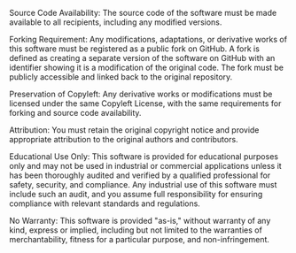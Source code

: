 Source Code Availability: The source code of the software must be made available to all recipients, including any modified versions.

Forking Requirement: Any modifications, adaptations, or derivative works of this software must be registered as a public fork on GitHub. A fork is defined as creating a separate version of the software on GitHub with an identifier showing it is a modification of the original code. The fork must be publicly accessible and linked back to the original repository.

Preservation of Copyleft: Any derivative works or modifications must be licensed under the same Copyleft License, with the same requirements for forking and source code availability.

Attribution: You must retain the original copyright notice and provide appropriate attribution to the original authors and contributors.

Educational Use Only: This software is provided for educational purposes only and may not be used in industrial or commercial applications unless it has been thoroughly audited and verified by a qualified professional for safety, security, and compliance. Any industrial use of this software must include such an audit, and you assume full responsibility for ensuring compliance with relevant standards and regulations.

No Warranty: This software is provided "as-is," without warranty of any kind, express or implied, including but not limited to the warranties of merchantability, fitness for a particular purpose, and non-infringement.
